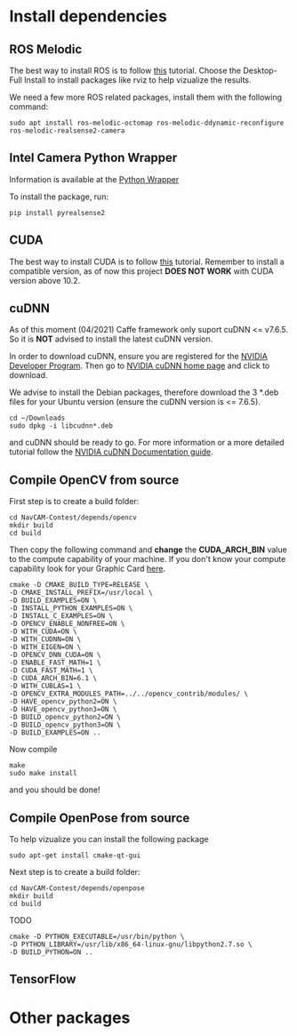 # Install dependencies

## ROS Melodic

The best way to install ROS is to follow [this](http://wiki.ros.org/melodic/Installation/Ubuntu) tutorial. Choose the Desktop-Full Install to install packages like rviz to help vizualize the results.

We need a few more ROS related packages, install them with the following command:

    sudo apt install ros-melodic-octomap ros-melodic-ddynamic-reconfigure ros-melodic-realsense2-camera

## Intel Camera Python Wrapper

Information is available at the [Python Wrapper](https://github.com/IntelRealSense/librealsense/tree/development/wrappers/python)

To install the package, run:

    pip install pyrealsense2

## CUDA

The best way to install CUDA is to follow [this](https://docs.nvidia.com/cuda/cuda-installation-guide-linux/index.html) tutorial. Remember to install a compatible version, as of now this project **DOES NOT WORK** with CUDA version above 10.2.

## cuDNN

As of this moment (04/2021) Caffe framework only suport cuDNN <= v7.6.5. So it is **NOT** advised to install the latest cuDNN version.

In order to download cuDNN, ensure you are registered for the [NVIDIA Developer Program](https://developer.nvidia.com/developer-program). Then go to [NVIDIA cuDNN home page](https://developer.nvidia.com/cudnn) and click to download.

We advise to install the Debian packages, therefore download the 3 \*.deb files for your Ubuntu version (ensure the cuDNN version is <= 7.6.5).

    cd ~/Downloads
    sudo dpkg -i libcudnn*.deb

and cuDNN should be ready to go. For more information or a more detailed tutorial follow the [NVIDIA cuDNN Documentation guide](https://docs.nvidia.com/deeplearning/cudnn/install-guide/index.html).

## Compile OpenCV from source

First step is to create a build folder:

    cd NavCAM-Contest/depends/opencv
    mkdir build
    cd build

Then copy the following command and **change** the **CUDA_ARCH_BIN** value to the compute capability of your machine. If you don't know your compute capability look for your Graphic Card [here](https://developer.nvidia.com/cuda-gpus).

    cmake -D CMAKE_BUILD_TYPE=RELEASE \
    -D CMAKE_INSTALL_PREFIX=/usr/local \
    -D BUILD_EXAMPLES=ON \
    -D INSTALL_PYTHON_EXAMPLES=ON \
    -D INSTALL_C_EXAMPLES=ON \
    -D OPENCV_ENABLE_NONFREE=ON \
    -D WITH_CUDA=ON \
    -D WITH_CUDNN=ON \
    -D WITH_EIGEN=ON \
    -D OPENCV_DNN_CUDA=ON \
    -D ENABLE_FAST_MATH=1 \
    -D CUDA_FAST_MATH=1 \
    -D CUDA_ARCH_BIN=6.1 \
    -D WITH_CUBLAS=1 \
    -D OPENCV_EXTRA_MODULES_PATH=../../opencv_contrib/modules/ \
    -D HAVE_opencv_python2=ON \
    -D HAVE_opencv_python3=ON \
    -D BUILD_opencv_python2=ON \
    -D BUILD_opencv_python3=ON \
    -D BUILD_EXAMPLES=ON ..

Now compile

    make
    sudo make install

and you should be done!

## Compile OpenPose from source

To help vizualize you can install the following package

    sudo apt-get install cmake-qt-gui

Next step is to create a build folder:

    cd NavCAM-Contest/depends/openpose
    mkdir build
    cd build

TODO

    cmake -D PYTHON_EXECUTABLE=/usr/bin/python \
    -D PYTHON_LIBRARY=/usr/lib/x86_64-linux-gnu/libpython2.7.so \
    -D BUILD_PYTHON=ON ..

## TensorFlow

# Other packages
